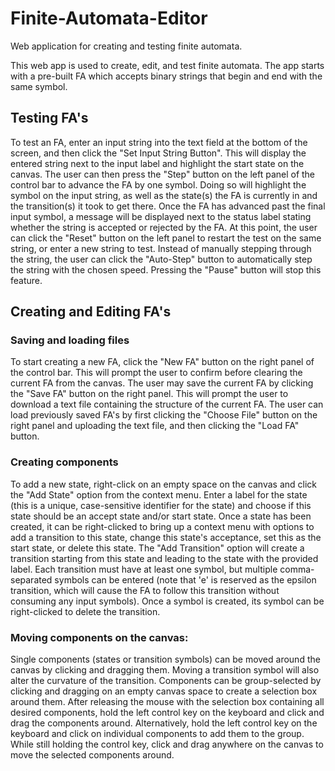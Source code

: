 # Finite-Automata-Editor
Web application for creating and testing finite automata.

This web app is used to create, edit, and test finite automata.
The app starts with a pre-built FA which accepts binary strings that begin and end with the same symbol.

<h2>Testing FA's</h2>

To test an FA, enter an input string into the text field at the bottom of the screen, and then click the "Set Input String Button".
This will display the entered string next to the input label and highlight the start state on the canvas.
The user can then press the "Step" button on the left panel of the control bar to advance the FA by one symbol.
Doing so will highlight the symbol on the input string, as well as the state(s) the FA is currently in and the transition(s) it took to get there.
Once the FA has advanced past the final input symbol, a message will be displayed next to the status label stating whether the string is accepted or rejected by the FA.
At this point, the user can click the "Reset" button on the left panel to restart the test on the same string, or enter a new string to test.
Instead of manually stepping through the string, the user can click the "Auto-Step" button to automatically step the string with the chosen speed.
Pressing the "Pause" button will stop this feature.

<h2>Creating and Editing FA's</h2>

<h3>Saving and loading files</h3>

To start creating a new FA, click the "New FA" button on the right panel of the control bar.
This will prompt the user to confirm before clearing the current FA from the canvas.
The user may save the current FA by clicking the "Save FA" button on the right panel.
This will prompt the user to download a text file containing the structure of the current FA.
The user can load previously saved FA's by first clicking the "Choose File" button on the right panel and uploading the text file,
and then clicking the "Load FA" button.

<h3>Creating components</h3>

To add a new state, right-click on an empty space on the canvas and click the "Add State" option from the context menu.
Enter a label for the state (this is a unique, case-sensitive identifier for the state) and choose if this state should be an accept state and/or start state.
Once a state has been created, it can be right-clicked to bring up a context menu with options to add a transition to this state, change this state's acceptance,
set this as the start state, or delete this state.
The "Add Transition" option will create a transition starting from this state and leading to the state with the provided label.
Each transition must have at least one symbol, but multiple comma-separated symbols can be entered (note that 'e' is reserved as the epsilon transition,
which will cause the FA to follow this transition without consuming any input symbols).
Once a symbol is created, its symbol can be right-clicked to delete the transition.

<h3>Moving components on the canvas:</h3>

Single components (states or transition symbols) can be moved around the canvas by clicking and dragging them.
Moving a transition symbol will also alter the curvature of the transition. 
Components can be group-selected by clicking and dragging on an empty canvas space to create a selection box around them.
After releasing the mouse with the selection box containing all desired components, hold the left control key on the keyboard and click and drag the components around.
Alternatively, hold the left control key on the keyboard and click on individual components to add them to the group.
While still holding the control key, click and drag anywhere on the canvas to move the selected components around.


